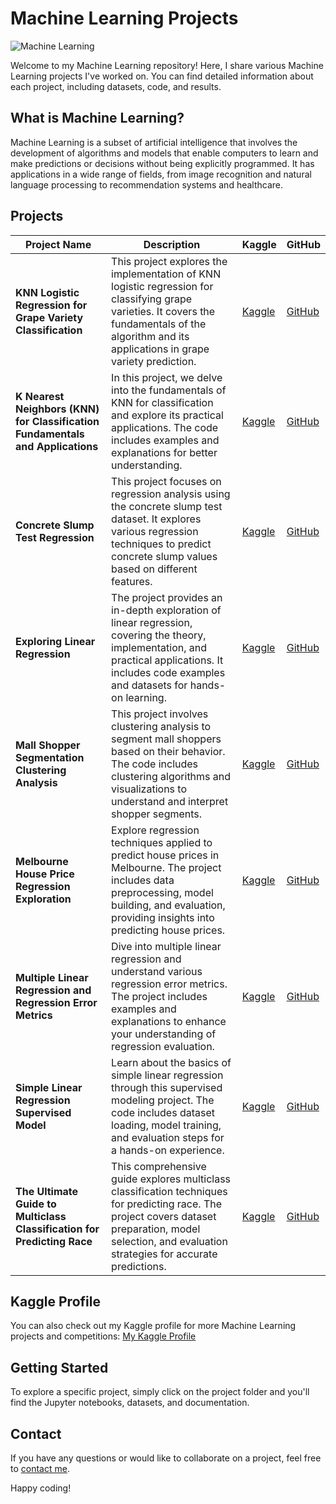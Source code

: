 # Machine Learning Projects

![Machine Learning](https://nareshit.com/wp-content/uploads/2018/09/data-science-with-python-online-training.jpg)

Welcome to my Machine Learning repository! Here, I share various Machine Learning projects I've worked on. You can find detailed information about each project, including datasets, code, and results.

## What is Machine Learning?

Machine Learning is a subset of artificial intelligence that involves the development of algorithms and models that enable computers to learn and make predictions or decisions without being explicitly programmed. It has applications in a wide range of fields, from image recognition and natural language processing to recommendation systems and healthcare.

## Projects

| Project Name | Description | Kaggle | GitHub |
| --- | --- | --- | --- |
| **KNN Logistic Regression for Grape Variety Classification** | This project explores the implementation of KNN logistic regression for classifying grape varieties. It covers the fundamentals of the algorithm and its applications in grape variety prediction. | [Kaggle](https://www.kaggle.com/huseyincenik/knn-and-logistic-reg-for-grape-classification) | [GitHub](https://github.com/huseyincenik/machine_learning/tree/main/Project/KNN_Logistic_Regression_for_Grape_Variety_Classification) |
| **K Nearest Neighbors (KNN) for Classification Fundamentals and Applications** | In this project, we delve into the fundamentals of KNN for classification and explore its practical applications. The code includes examples and explanations for better understanding. | [Kaggle](https://www.kaggle.com/code/huseyincenik/knn-for-classification-fundamentals) | [GitHub](https://github.com/huseyincenik/machine_learning/tree/main/Project/K_Nearest_Neighbors_(KNN)_for_Classification_Fundamentals_and_Applications) |
| **Concrete Slump Test Regression** | This project focuses on regression analysis using the concrete slump test dataset. It explores various regression techniques to predict concrete slump values based on different features. | [Kaggle](https://www.kaggle.com/code/huseyincenik/concrete-slump-test-regression) | [GitHub](https://github.com/huseyincenik/machine_learning/tree/main/Project/concrete_slumptest_regression) |
| **Exploring Linear Regression** | The project provides an in-depth exploration of linear regression, covering the theory, implementation, and practical applications. It includes code examples and datasets for hands-on learning. | [Kaggle](https://www.kaggle.com/code/huseyincenik/exploring-linear-regression/notebook) | [GitHub](https://github.com/huseyincenik/machine_learning/tree/main/Project/exploring_linear_regression) |
| **Mall Shopper Segmentation Clustering Analysis** | This project involves clustering analysis to segment mall shoppers based on their behavior. The code includes clustering algorithms and visualizations to understand and interpret shopper segments. | [Kaggle](https://www.kaggle.com/code/huseyincenik/mall-shopper-segmentation-clustering-analysis) | [GitHub](https://github.com/huseyincenik/machine_learning/tree/main/Project/mall_shoper_segmentation_clustering_analysis) |
| **Melbourne House Price Regression Exploration** | Explore regression techniques applied to predict house prices in Melbourne. The project includes data preprocessing, model building, and evaluation, providing insights into predicting house prices. | [Kaggle](https://www.kaggle.com/huseyincenik/melbourne-house-price-regression-exploration) | [GitHub](https://github.com/huseyincenik/machine_learning/tree/main/Project/melbourne_house_price_regression_exploration) |
| **Multiple Linear Regression and Regression Error Metrics** | Dive into multiple linear regression and understand various regression error metrics. The project includes examples and explanations to enhance your understanding of regression evaluation. | [Kaggle](https://www.kaggle.com/code/huseyincenik/multiple-linear-regression-and-regression-error) | [GitHub](https://github.com/huseyincenik/machine_learning/tree/main/Project/multiple_linear_regression_and_regression_error_metrics) |
| **Simple Linear Regression Supervised Model** | Learn about the basics of simple linear regression through this supervised modeling project. The code includes dataset loading, model training, and evaluation steps for a hands-on experience. | [Kaggle](https://www.kaggle.com/code/huseyincenik/simple-linear-regression-supervised-model) | [GitHub](https://github.com/huseyincenik/machine_learning/tree/main/Project/simple_linear_regression_supervised_model) |
| **The Ultimate Guide to Multiclass Classification for Predicting Race** | This comprehensive guide explores multiclass classification techniques for predicting race. The project covers dataset preparation, model selection, and evaluation strategies for accurate predictions. | [Kaggle](https://www.kaggle.com/code/huseyincenik/the-ultimate-guide-to-multi-class-classification) | [GitHub](https://github.com/huseyincenik/machine_learning/tree/main/Project/the_ultimate_guide_to_multiclass_classification_for_predicting_race) |

## Kaggle Profile

You can also check out my Kaggle profile for more Machine Learning projects and competitions: [My Kaggle Profile](https://www.kaggle.com/huseyincenik)

## Getting Started

To explore a specific project, simply click on the project folder and you'll find the Jupyter notebooks, datasets, and documentation.

## Contact

If you have any questions or would like to collaborate on a project, feel free to [contact me](mailto:huseyinceniik@gmail.com).

Happy coding!
